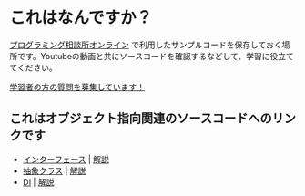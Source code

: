 # これはなんですか？
[プログラミング相談所オンライン](https://www.youtube.com/channel/UCMdMUJ8NfUi01oTNK03lOoQ/) で利用したサンプルコードを保存しておく場所です。Youtubeの動画と共にソースコードを確認するなどして、学習に役立ててください。

[学習者の方の質問を募集しています！](https://forms.gle/aDw85bVsuJ7RPD2PA)

## これはオブジェクト指向関連のソースコードへのリンクです

- [インターフェース](../src/20200602_interface.ts) | [解説](https://youtu.be/vOCwaDiGdQY)
- [抽象クラス](../src/20200609_abstract.ts) | [解説](https://www.youtube.com/watch?v=H7WHK71tzDQ)
- [DI](../src/20200623_di.ts) | [解説](https://www.youtube.com/watch?v=4wS6RwG9W_s)
